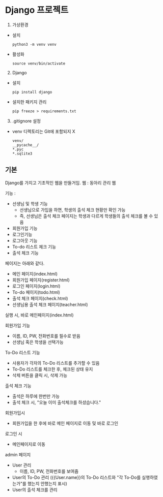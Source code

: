 # Django 프로젝트

1. 가상환경
- 설치  
    ```
    python3 -m venv venv
    ```

- 활성화 
    ```
    source venv/bin/activate
    ```

2. Django
- 설치
    ```
    pip install django
    ```
- 설치한 패키지 관리
    ```
    pip freeze > requirements.txt
    ```

3. .gitignore 설정
-  venv 디렉토리는 Git에 포함되지 X
    ```
    venv/
    __pycache__/
    *.pyc
    *.sqlite3
    ```

## 기본
Django를 가지고 기초적인 웹을 만들거임.
웹 : 동아리 관리 웹

기능 : 
- 선생님 및 학생 기능
    - 선생님으로 가입을 하면, 학생의 출석 체크 현황만 확인 가능
    - 즉, 선생님은 출석 체크 페이지는 학생과 다르게 학생들의 출석 체크를 볼 수 있음
- 회원가입 기능
- 로그인기능
- 로그아웃 기능
- To-do 리스트 체크 기능
- 출석 체크 기능

페이지는 아래와 같다.
- 메인 페이지(index.html)
- 회원가입 페이지(register.html)
- 로그인 페이지(login.html)
- To-do 페이지(todo.html)
- 출석 체크 페이지(check.html)
- 선생님용 출석 체크 페이지(teacher.html)

실행 시, 바로 메인페이지(index.html)

회원가입 기능
- 이름, ID, PW, 전화번호를 필수로 받음
- 선생님 혹은 학생을 선택가능

To-Do 리스트 기능
- 사용자가 각자의 To-Do 리스트를 추가할 수 있음
- To-Do 리스트를 체크한 후, 체크된 상태 유지
- 삭제 버튼을 클릭 시, 삭제 가능

출석 체크 기능
- 출석은 하루에 한번만 가능
- 출석 체크 시, "오늘 이미 출석체크를 하셨습니다."

회원가입시
- 회원가입을 한 후에 바로 메인 페이지로 이동 및 바로 로그인

로그인 시
- 메인페이지로 이동

admin 페이지
- User 관리
    - 이름, ID, PW, 전화번호를 보여줌
- User의 To-Do 관리 ({{User.name}}의 To-Do 리스트와 "각 To-Do를 실행하였는가"를 했는지 안했는지 표시)
- User의 출석 체크를 관리

